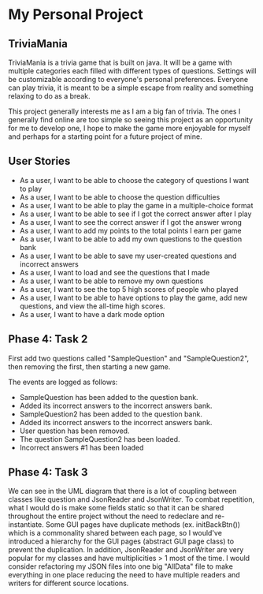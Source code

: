 # My Personal Project

## TriviaMania

[comment]: <> (A *bulleted* list:)

[comment]: <> (- item 1)

[comment]: <> (- item 2)

[comment]: <> (- item 3)

[comment]: <> (An example of text with **bold** and *italic* fonts.  Note that the IntelliJ markdown previewer doesn't seem to render )

[comment]: <> (the bold and italic fonts correctly but they will appear correctly on GitHub.)

TriviaMania is a trivia game that is built on java. It will be a game with multiple categories each filled with
different types of questions. Settings will be customizable according to everyone's personal preferences. Everyone can 
play trivia, it is meant to be a simple escape from reality and something relaxing to do as a break. 

This project generally interests me as I am a big fan of trivia. The ones I generally find online are too simple so 
seeing this project as an opportunity for me to develop one, I hope to make the game more enjoyable for myself
and perhaps for a starting point for a future project of mine.


## User Stories

- As a user, I want to be able to choose the category of questions I want to play
- As a user, I want to be able to choose the question difficulties
- As a user, I want to be able to play the game in a multiple-choice format
- As a user, I want to be able to see if I got the correct answer after I play
- As a user, I want to see the correct answer if I got the answer wrong
- As a user, I want to add my points to the total points I earn per game
- As a user, I want to be able to add my own questions to the question bank
- As a user, I want to be able to save my user-created questions and incorrect answers
- As a user, I want to load and see the questions that I made
- As a user, I want to be able to remove my own questions
- As a user, I want to see the top 5 high scores of people who played
- As a user, I want to be able to have options to play the game, add new questions, and view the all-time high scores.
- As a user, I want to have a dark mode option


## Phase 4: Task 2

First add two questions called "SampleQuestion" and "SampleQuestion2", then removing the first, then starting a new game.

The events are logged as follows:

- SampleQuestion has been added to the question bank.
- Added its incorrect answers to the incorrect answers bank.
- SampleQuestion2 has been added to the question bank.
- Added its incorrect answers to the incorrect answers bank.
- User question has been removed.
- The question SampleQuestion2 has been loaded.
- Incorrect answers #1 has been loaded


## Phase 4: Task 3

We can see in the UML diagram that there is a lot of coupling between classes like question and JsonReader and JsonWriter.
To combat repetition, what I would do is make some fields static so that it can be shared throughout the entire project
without the need to redeclare and re-instantiate. Some GUI pages have duplicate methods (ex. initBackBtn()) which is a 
commonality shared between each page, so I would've introduced a hierarchy for the GUI pages (abstract GUI page class) to 
prevent the duplication. In addition, JsonReader and JsonWriter are very popular for my classes and have multiplicities > 1 most of the time.
I would consider refactoring my JSON files into one big "AllData" file to make everything in one place reducing the need
to have multiple readers and writers for different source locations.

